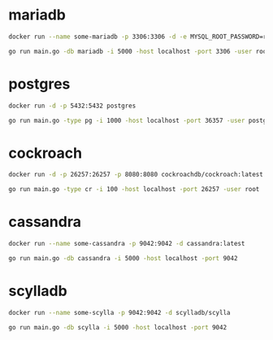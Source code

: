 # mariadb

``` bash
docker run --name some-mariadb -p 3306:3306 -d -e MYSQL_ROOT_PASSWORD=root -e MYSQL_DATABASE=dbbench mariadb 

go run main.go -db mariadb -i 5000 -host localhost -port 3306 -user root -password root
``` 

# postgres

``` bash
docker run -d -p 5432:5432 postgres

go run main.go -type pg -i 1000 -host localhost -port 36357 -user postgres -password example
``` 

# cockroach

``` bash
docker run -d -p 26257:26257 -p 8080:8080 cockroachdb/cockroach:latest start --insecure

go run main.go -type cr -i 100 -host localhost -port 26257 -user root
```

# cassandra

``` bash
docker run --name some-cassandra -p 9042:9042 -d cassandra:latest

go run main.go -db cassandra -i 5000 -host localhost -port 9042
```

# scylladb

``` bash
docker run --name some-scylla -p 9042:9042 -d scylladb/scylla

go run main.go -db scylla -i 5000 -host localhost -port 9042
``` 